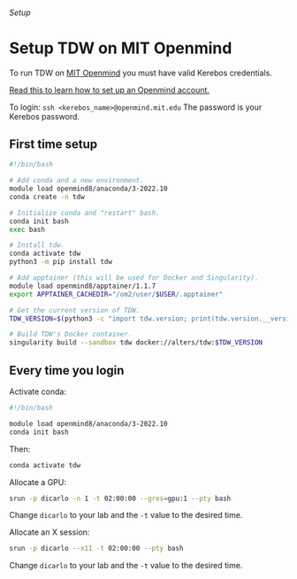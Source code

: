 ###### Setup

# Setup TDW on MIT Openmind

To run TDW on [MIT Openmind](https://openmind.mit.edu/) you must have valid Kerebos credentials.

[Read this to learn how to set up an Openmind account.](https://github.mit.edu/MGHPCC/openmind/wiki/Getting-started)

To login: `ssh <kerebos_name>@openmind.mit.edu` The password is your Kerebos password.

## First time setup

```bash
#!/bin/bash

# Add conda and a new environment.
module load openmind8/anaconda/3-2022.10
conda create -n tdw

# Initialize conda and "restart" bash.
conda init bash
exec bash

# Install tdw.
conda activate tdw
python3 -m pip install tdw

# Add apptainer (this will be used for Docker and Singularity).
module load openmind8/apptainer/1.1.7
export APPTAINER_CACHEDIR="/om2/user/$USER/.apptainer"

# Get the current version of TDW.
TDW_VERSION=$(python3 -c "import tdw.version; print(tdw.version.__version__)")

# Build TDW's Docker container.
singularity build --sandbox tdw docker://alters/tdw:$TDW_VERSION
```

## Every time you login

Activate conda:

```bash
#!/bin/bash

module load openmind8/anaconda/3-2022.10
conda init bash
```

Then:

```bash
conda activate tdw
```

Allocate a GPU:

```bash
srun -p dicarlo -n 1 -t 02:00:00 --gres=gpu:1 --pty bash
```

Change `dicarlo` to your lab and the `-t` value to the desired time.

Allocate an X session:

```bash
srun -p dicarlo --x11 -t 02:00:00 --pty bash
```

Change `dicarlo` to your lab and the `-t` value to the desired time.
